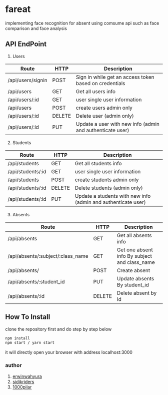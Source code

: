 # fareat

implementing face recognition for absent using comsume api such as face comparison and face analysis


## API EndPoint

1. Users

Route | HTTP | Description
----- | ---- | -----------
/api/users/signin | POST |  Sign in while get an access token based on credentials
/api/users | GET | Get all users info
/api/users/:id | GET | user single user information
/api/users | POST | create users admin only
/api/users/:id | DELETE | Delete user (admin only)
/api/users/:id | PUT | Update a user with new info (admin and authenticate user)

2. Students

Route | HTTP | Description
----- | ---- | -----------
/api/students | GET | Get all students info
/api/students/:id | GET | user single user information
/api/students | POST | create students admin only
/api/students/:id | DELETE | Delete students (admin only)
/api/students/:id | PUT | Update a students with new info (admin and authenticate user)

3. Absents

Route | HTTP | Description
----- | ---- | -----------
/api/absents | GET | Get all absents info
/api/absents/:subject/:class_name | GET | Get one absent info By subject and class_name
 /api/absents/ | POST | Create absent
 /api/absents/:student_id | PUT | Update absents By student_id
 /api/absents/:id | DELETE | Delete absent by Id



## How To Install
clone the repository first and do step by step below 
```bash
npm install
npm start / yarn start
```
it will directly open your browser with address localhost:3000




### author
1. [erwinwahyura](https://github.com/erwinwahyura)
2. [sidikriders](https://github.com/sidikriders)
3. [1000pilar](https://github.com/1000pilar)

